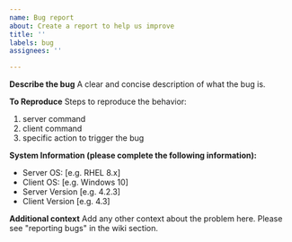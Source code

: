 ```yaml
---
name: Bug report
about: Create a report to help us improve
title: ''
labels: bug
assignees: ''

---
```


**Describe the bug**
A clear and concise description of what the bug is.

**To Reproduce**
Steps to reproduce the behavior:
1. server command
2. client command
3. specific action to trigger the bug

**System Information (please complete the following information):**
 - Server OS: [e.g. RHEL 8.x]
 - Client OS: [e.g. Windows 10]
 - Server Version [e.g. 4.2.3]
 - Client Version [e.g. 4.3]

**Additional context**
Add any other context about the problem here.
Please see "reporting bugs" in the wiki section.
